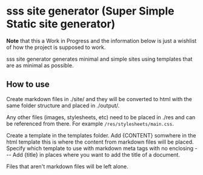 # sss site generator (Super Simple Static site generator)

**Note** that this a Work in Progress and the information 
below is just a wishlist of how the project is supposed to
work.

sss site generator generates minimal and simple sites using
templates that are as minimal as possible.

## How to use

Create markdown files in ./site/ and they will be converted
to html with the same folder structure and placed in ./output/.

Any other files (images, stylesheets, etc) need to be placed in ./res
and can be referenced from there. For example `/res/stylesheets/main.css`.

Create a template in the templates folder. Add {CONTENT} somwhere in the
html template this is where the content from markdown files will be placed.
Specify which template to use with markdown meta tags with no enclosing \---
Add {title} in places where you want to add the title of a document.

Files that aren't markdown files will be left alone.
